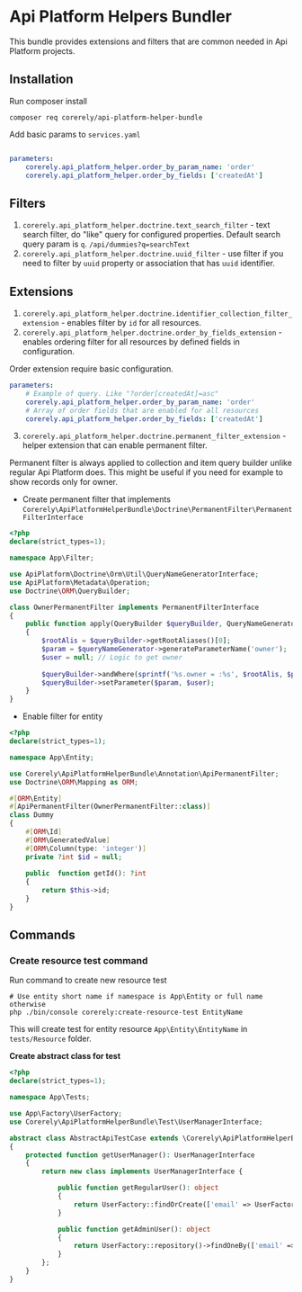 # Api Platform Helpers Bundler

This bundle provides extensions and filters that are common needed in Api Platform projects.

## Installation

Run composer install

```shell
composer req corerely/api-platform-helper-bundle
```

Add basic params to `services.yaml`

```yaml

parameters:
    corerely.api_platform_helper.order_by_param_name: 'order'
    corerely.api_platform_helper.order_by_fields: ['createdAt']
```

## Filters

1. `corerely.api_platform_helper.doctrine.text_search_filter` - text search filter, do "like" query for configured properties. Default search query param is `q`. `/api/dummies?q=searchText` 
2. `corerely.api_platform_helper.doctrine.uuid_filter` - use filter if you need to filter by `uuid` property or association that has `uuid` identifier.

## Extensions

1. `corerely.api_platform_helper.doctrine.identifier_collection_filter_extension` - enables filter by `id` for all resources.
2. `corerely.api_platform_helper.doctrine.order_by_fields_extension` - enables ordering filter for all resources by defined fields in configuration.

Order extension require basic configuration.
```yaml
parameters:
    # Example of query. Like "?order[createdAt]=asc"
    corerely.api_platform_helper.order_by_param_name: 'order'
    # Array of order fields that are enabled for all resources
    corerely.api_platform_helper.order_by_fields: ['createdAt']
```

3. `corerely.api_platform_helper.doctrine.permanent_filter_extension` - helper extension that can enable permanent filter.

Permanent filter is always applied to collection and item query builder unlike regular Api Platform does.
This might be useful if you need for example to show records only for owner.

- Create permanent filter that implements `Corerely\ApiPlatformHelperBundle\Doctrine\PermanentFilter\PermanentFilterInterface`

```php
<?php
declare(strict_types=1);

namespace App\Filter;

use ApiPlatform\Doctrine\Orm\Util\QueryNameGeneratorInterface;
use ApiPlatform\Metadata\Operation;
use Doctrine\ORM\QueryBuilder;

class OwnerPermanentFilter implements PermanentFilterInterface
{
    public function apply(QueryBuilder $queryBuilder, QueryNameGeneratorInterface $queryNameGenerator, string $resourceClass, ?Operation $operation = null, array $context = [], array $options = [], ?array $identifiers = null): void
    {
        $rootAlis = $queryBuilder->getRootAliases()[0];
        $param = $queryNameGenerator->generateParameterName('owner');
        $user = null; // Logic to get owner
        
        $queryBuilder->andWhere(sprintf('%s.owner = :%s', $rootAlis, $param));
        $queryBuilder->setParameter($param, $user);
    }
}
```
- Enable filter for entity

```php
<?php
declare(strict_types=1);

namespace App\Entity;

use Corerely\ApiPlatformHelperBundle\Annotation\ApiPermanentFilter;
use Doctrine\ORM\Mapping as ORM;

#[ORM\Entity]
#[ApiPermanentFilter(OwnerPermanentFilter::class)]
class Dummy
{
    #[ORM\Id]
    #[ORM\GeneratedValue]
    #[ORM\Column(type: 'integer')]
    private ?int $id = null;
    
    public  function getId(): ?int
    {
        return $this->id;
    }
}
```

## Commands

### Create resource test command

Run command to create new resource test

```shell
# Use entity short name if namespace is App\Entity or full name otherwise
php ./bin/console corerely:create-resource-test EntityName
```

This will create test for entity resource `App\Entity\EntityName` in `tests/Resource` folder.

**Create abstract class for test**

```php
<?php
declare(strict_types=1);

namespace App\Tests;

use App\Factory\UserFactory;
use Corerely\ApiPlatformHelperBundle\Test\UserManagerInterface;

abstract class AbstractApiTestCase extends \Corerely\ApiPlatformHelperBundle\Test\ApiTestCase
{
    protected function getUserManager(): UserManagerInterface
    {
        return new class implements UserManagerInterface {

            public function getRegularUser(): object
            {
                return UserFactory::findOrCreate(['email' => UserFactory::DEFAULT_USER]);
            }

            public function getAdminUser(): object
            {
                return UserFactory::repository()->findOneBy(['email' => UserFactory::ADMIN]) ?? UserFactory::new()->withAdmin()->create();
            }
        };
    }
}
```
